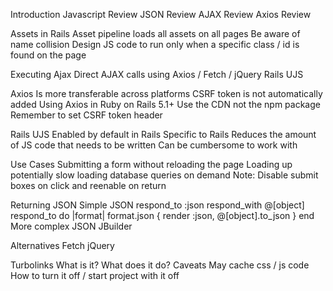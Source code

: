 
Introduction
Javascript Review
JSON Review
AJAX Review
Axios Review

Assets in Rails
Asset pipeline loads all assets on all pages
Be aware of name collision
Design JS code to run only when a specific class / id is found on the page

Executing Ajax 
Direct AJAX calls using Axios / Fetch / jQuery
Rails UJS

Axios
Is more transferable across platforms
CSRF token is not automatically added
Using Axios in Ruby on Rails 5.1+
Use the CDN not the npm package
Remember to set CSRF token header

Rails UJS
Enabled by default in Rails
Specific to Rails
Reduces the amount of JS code that needs to be written
Can be cumbersome to work with

Use Cases
Submitting a form without reloading the page
Loading up potentially slow loading database queries on demand
Note: Disable submit boxes on click and reenable on return

Returning JSON
Simple JSON
respond_to :json
respond_with @[object]
respond_to do |format|
  format.json { render :json, @[object].to_json }
end
More complex JSON
JBuilder

Alternatives
Fetch
jQuery

Turbolinks
What is it?
What does it do?
Caveats
May cache css / js code
How to turn it off / start project with it off
